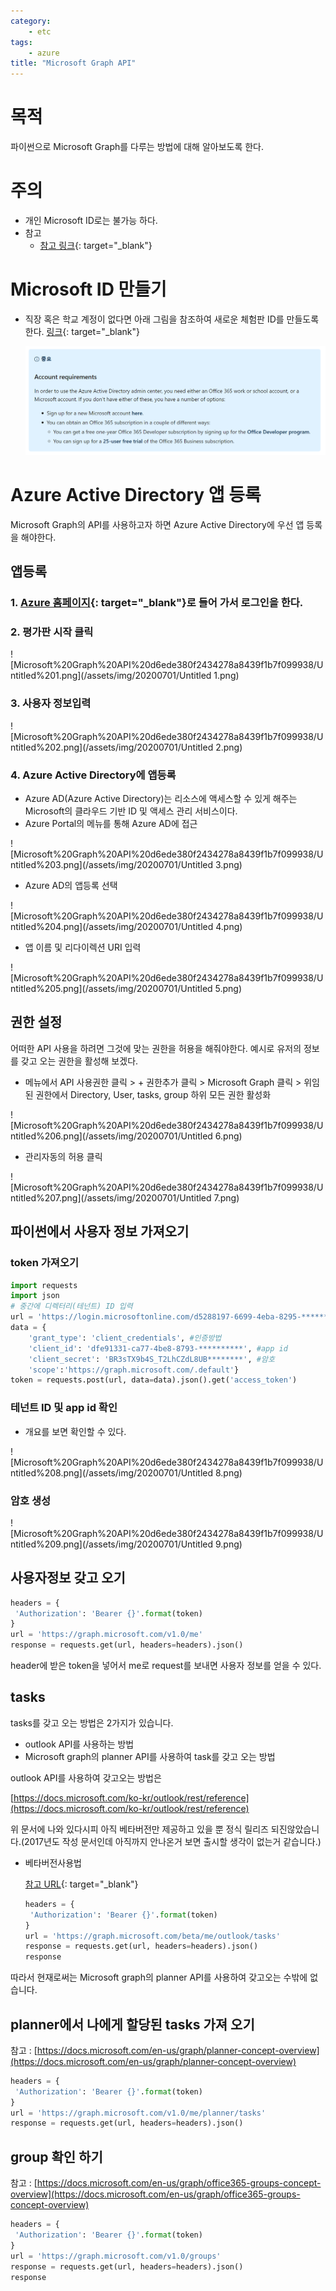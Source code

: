 ```yaml
---
category:
    - etc
tags:
    - azure
title: "Microsoft Graph API"
---
```

# 목적

파이썬으로 Microsoft Graph를 다루는 방법에 대해 알아보도록 한다.

# 주의

- 개인 Microsoft ID로는 불가능 하다.
- 참고
    - [참고 링크](https://answers.microsoft.com/en-us/msoffice/forum/all/login-for-external-users-ext-in-o365-entreprise/494ce5f3-db91-4b05-8d93-01e352b1449b?auth=1){: target="_blank"}

# Microsoft ID 만들기

- 직장 혹은 학교 계정이 없다면 아래 그림을 참조하여 새로운 체험판 ID를 만들도록 한다.
[링크](https://docs.microsoft.com/ko-kr/outlook/rest/get-started){: target="_blank"}

    ![Microsoft%20Graph%20API%20d6ede380f2434278a8439f1b7f099938/Untitled.png](/assets/img/20200701/Untitled.png)

# Azure Active Directory 앱 등록

Microsoft Graph의 API를 사용하고자 하면 Azure Active Directory에 우선 앱 등록을 해야한다.

## 앱등록

### 1. [Azure 홈페이지](https://portal.azure.com){: target="_blank"}로 들어 가서 로그인을 한다.

### 2. 평가판 시작 클릭

![Microsoft%20Graph%20API%20d6ede380f2434278a8439f1b7f099938/Untitled%201.png](/assets/img/20200701/Untitled 1.png)

### 3. 사용자 정보입력

![Microsoft%20Graph%20API%20d6ede380f2434278a8439f1b7f099938/Untitled%202.png](/assets/img/20200701/Untitled 2.png)

### 4. Azure Active Directory에 앱등록

- Azure AD(Azure Active Directory)는 리소스에 액세스할 수 있게 해주는 Microsoft의 클라우드 기반 ID 및 액세스 관리 서비스이다.
- Azure Portal의 메뉴를 통해 Azure AD에 접근

![Microsoft%20Graph%20API%20d6ede380f2434278a8439f1b7f099938/Untitled%203.png](/assets/img/20200701/Untitled 3.png)

- Azure AD의 앱등록 선택

![Microsoft%20Graph%20API%20d6ede380f2434278a8439f1b7f099938/Untitled%204.png](/assets/img/20200701/Untitled 4.png)

- 앱 이름 및 리다이렉션 URI 입력

![Microsoft%20Graph%20API%20d6ede380f2434278a8439f1b7f099938/Untitled%205.png](/assets/img/20200701/Untitled 5.png)

## 권한 설정

어떠한 API 사용을 하려면 그것에 맞는 권한을 허용을 해줘야한다.
예시로 유저의 정보를 갖고 오는 권한을 활성해 보겠다.

- 메뉴에서 API 사용권한 클릭 > + 권한추가 클릭 > Microsoft Graph 클릭 > 위임된 권한에서 Directory, User, tasks, group 하위 모든 권한 활성화

![Microsoft%20Graph%20API%20d6ede380f2434278a8439f1b7f099938/Untitled%206.png](/assets/img/20200701/Untitled 6.png)

- 관리자동의 허용 클릭

![Microsoft%20Graph%20API%20d6ede380f2434278a8439f1b7f099938/Untitled%207.png](/assets/img/20200701/Untitled 7.png)

## 파이썬에서 사용자 정보 가져오기

### token 가져오기

```python
import requests
import json
# 중간에 디렉터리(테넌트) ID 입력
url = 'https://login.microsoftonline.com/d5288197-6699-4eba-8295-*********/oauth2/v2.0/token'
data = {
    'grant_type': 'client_credentials', #인증방법
    'client_id': 'dfe91331-ca77-4be8-8793-**********', #app id
    'client_secret': 'BR3sTX9b4S_T2LhCZdL8UB********', #암호
    'scope':'https://graph.microsoft.com/.default'}
token = requests.post(url, data=data).json().get('access_token')
```

### 테넌트 ID 및 app id 확인

- 개요를 보면 확인할 수 있다.

![Microsoft%20Graph%20API%20d6ede380f2434278a8439f1b7f099938/Untitled%208.png](/assets/img/20200701/Untitled 8.png)

### 암호 생성

![Microsoft%20Graph%20API%20d6ede380f2434278a8439f1b7f099938/Untitled%209.png](/assets/img/20200701/Untitled 9.png)

## 사용자정보 갖고 오기

```python
headers = {
 'Authorization': 'Bearer {}'.format(token)
}
url = 'https://graph.microsoft.com/v1.0/me'
response = requests.get(url, headers=headers).json()
```

header에 받은 token을 넣어서 me로  request를 보내면 사용자 정보를 얻을 수 있다.

## tasks

tasks를 갖고 오는 방법은 2가지가 있습니다.

- outlook API를 사용하는 방법
- Microsoft graph의 planner API를 사용하여 task를 갖고 오는 방법

outlook API를 사용하여 갖고오는 방법은

[https://docs.microsoft.com/ko-kr/outlook/rest/reference](https://docs.microsoft.com/ko-kr/outlook/rest/reference)

위 문서에 나와 있다시피 아직 베타버전만 제공하고 있을 뿐 정식 릴리즈 되진않았습니다.(2017년도 작성 문서인데 아직까지 안나온거 보면 출시할 생각이 없는거 같습니다.)

- 베타버전사용법

    [참고 URL](https://docs.microsoft.com/en-us/graph/api/outlooktask-get?view=graph-rest-beta&tabs=http){: target="_blank"}

    ```python
    headers = {
     'Authorization': 'Bearer {}'.format(token)
    }
    url = 'https://graph.microsoft.com/beta/me/outlook/tasks'
    response = requests.get(url, headers=headers).json()
    response
    ```

따라서 현재로써는 Microsoft graph의 planner API를 사용하여 갖고오는 수밖에 없습니다.

## planner에서 나에게 할당된 tasks 가져 오기

참고 : [https://docs.microsoft.com/en-us/graph/planner-concept-overview](https://docs.microsoft.com/en-us/graph/planner-concept-overview)

```python
headers = {
 'Authorization': 'Bearer {}'.format(token)
}
url = 'https://graph.microsoft.com/v1.0/me/planner/tasks'
response = requests.get(url, headers=headers).json()
```

## group 확인 하기

참고 : [https://docs.microsoft.com/en-us/graph/office365-groups-concept-overview](https://docs.microsoft.com/en-us/graph/office365-groups-concept-overview)

```python
headers = {
 'Authorization': 'Bearer {}'.format(token)
}
url = 'https://graph.microsoft.com/v1.0/groups'
response = requests.get(url, headers=headers).json()
response
```
